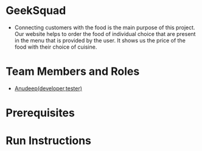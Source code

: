 # GeekSquad

* Connecting customers with the food is the main purpose of this project. Our website helps to order the
  food of individual choice that are present in the menu that is provided by the user. It shows us the price of the
  food with their choice of cuisine.

# Team Members and Roles

* <a href="https://github.com/anudeepamara/GVSU-CIS641-GeekSquad.git" target="_blank">Anudeep(developer,tester)</a>
# Prerequisites

# Run Instructions